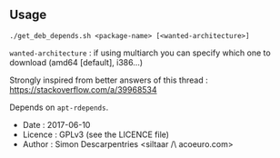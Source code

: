 ## Usage

`./get_deb_depends.sh <package-name> [<wanted-architecture>]`

`wanted-architecture` : if using multiarch you can specify which one to download (amd64 [default], i386…)

Strongly inspired from better answers of this thread : https://stackoverflow.com/a/39968534

Depends on `apt-rdepends`.

* Date : 2017-06-10
* Licence : GPLv3 (see the LICENCE file)
* Author : Simon Descarpentries <siltaar /\ acoeuro.com>
